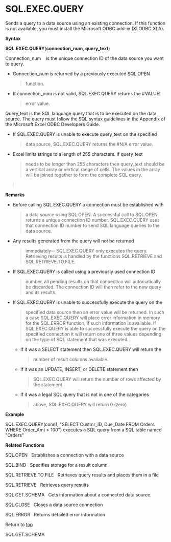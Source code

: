 SQL.EXEC.QUERY
==============

Sends a query to a data source using an existing connection. If this
function is not available, you must install the Microsoft ODBC add-in
(XLODBC.XLA).

**Syntax**

**SQL.EXEC.QUERY**(**connection\_num**, **query\_text**)

Connection\_num    is the unique connection ID of the data source you
want to query.

-   Connection\_num is returned by a previously executed SQL.OPEN
    > function.

-   If connection\_num is not valid, SQL.EXEC.QUERY returns the \#VALUE!
    > error value.

Query\_text is the SQL language query that is to be executed on the data
source. The query must follow the SQL syntax guidelines in the Appendix
of the Microsoft Excel ODBC Developers Guide.

-   If SQL.EXEC.QUERY is unable to execute query\_text on the specified
    > data source, SQL.EXEC.QUERY returns the \#N/A error value.

-   Excel limits strings to a length of 255 characters. If query\_text
    > needs to be longer than 255 characters then query\_text should be
    > a vertical array or vertical range of cells. The values in the
    > array will be joined together to form the complete SQL query.

>  

**Remarks**

-   Before calling SQL.EXEC.QUERY a connection must be established with
    > a data source using SQL.OPEN. A successful call to SQL.OPEN
    > returns a unique connection ID number. SQL.EXEC.QUERY uses that
    > connection ID number to send SQL language queries to the data
    > source.

-   Any results generated from the query will not be returned
    > immediately\-- SQL.EXEC.QUERY only executes the query. Retrieving
    > results is handled by the functions SQL.RETRIEVE and
    > SQL.RETRIEVE.TO.FILE.

-   If SQL.EXEC.QUERY is called using a previously used connection ID
    > number, all pending results on that connection will automatically
    > be discarded. The connection ID will then refer to the new query
    > and its results.

-   If SQL.EXEC.QUERY is unable to successfully execute the query on the
    > specified data source then an error value will be returned. In
    > such a case SQL.EXEC.QUERY will place error information in memory
    > for the SQL.ERROR function, if such information is available. If
    > SQL.EXEC.QUERY is able to successfully execute the query on the
    > specified connection it will return one of three values depending
    > on the type of SQL statement that was executed.

    -   If it was a SELECT statement then SQL.EXEC.QUERY will return the
        > number of result columns available.

    -   If it was an UPDATE, INSERT, or DELETE statement then
        > SQL.EXEC.QUERY will return the number of rows affected by the
        > statement.

    -   If it was a legal SQL query that is not in one of the categories
        > above, SQL.EXEC.QUERY will return 0 (zero).

**Example**

SQL.EXEC.QUERY(conn1, \"SELECT Custmr\_ID, Due\_Date FROM Orders WHERE
Order\_Amt \> 100\") executes a SQL query from a SQL table named
\"Orders\"

**Related Functions**

SQL.OPEN   Establishes a connection with a data source

SQL.BIND   Specifies storage for a result column

SQL.RETRIEVE.TO.FILE   Retrieves query results and places them in a file

SQL.RETRIEVE   Retrieves query results

SQL.GET.SCHEMA   Gets information about a connected data source.

SQL.CLOSE   Closes a data source connection

SQL.ERROR   Returns detailed error information

Return to [top](#Q)

SQL.GET.SCHEMA
